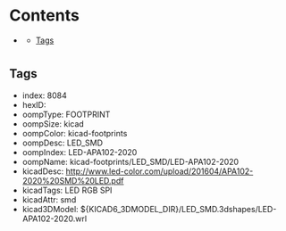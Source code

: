



Contents
========

* [](#)
	* [Tags](#tags)

# 

## Tags

- index: 8084
- hexID: 
- oompType: FOOTPRINT
- oompSize: kicad
- oompColor: kicad-footprints
- oompDesc: LED_SMD
- oompIndex: LED-APA102-2020
- oompName: kicad-footprints/LED_SMD/LED-APA102-2020
- kicadDesc: http://www.led-color.com/upload/201604/APA102-2020%20SMD%20LED.pdf
- kicadTags: LED RGB SPI
- kicadAttr: smd
- kicad3DModel: ${KICAD6_3DMODEL_DIR}/LED_SMD.3dshapes/LED-APA102-2020.wrl
